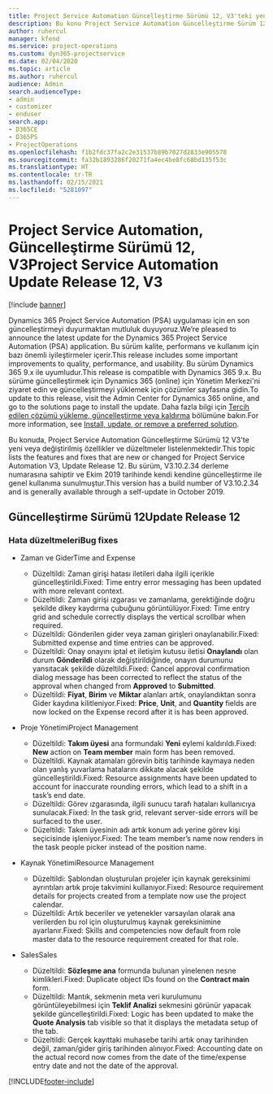 ```yaml
---
title: Project Service Automation Güncelleştirme Sürümü 12, V3'teki yenilikler veya değişiklikler
description: Bu konu Project Service Automation Güncelleştirme Sürüm 12, V3'teki yenilikler hakkında bilgi sağlar.
author: ruhercul
manager: kfend
ms.service: project-operations
ms.custom: dyn365-projectservice
ms.date: 02/04/2020
ms.topic: article
ms.author: ruhercul
audience: Admin
search.audienceType:
- admin
- customizer
- enduser
search.app:
- D365CE
- D365PS
- ProjectOperations
ms.openlocfilehash: f1b2fdc37fa2c2e31537b89b7027d2833e905578
ms.sourcegitcommit: fa32b1893286f20271fa4ec4be8fc68bd135f53c
ms.translationtype: HT
ms.contentlocale: tr-TR
ms.lasthandoff: 02/15/2021
ms.locfileid: "5281097"
---
```

# <a name="project-service-automation-update-release-12-v3"></a><span data-ttu-id="0be82-103">Project Service Automation, Güncelleştirme Sürümü 12, V3</span><span class="sxs-lookup"><span data-stu-id="0be82-103">Project Service Automation Update Release 12, V3</span></span>

[!include [banner](../includes/psa-now-project-operations.md)]

<span data-ttu-id="0be82-104">Dynamics 365 Project Service Automation (PSA) uygulaması için en son güncelleştirmeyi duyurmaktan mutluluk duyuyoruz.</span><span class="sxs-lookup"><span data-stu-id="0be82-104">We’re pleased to announce the latest update for the Dynamics 365 Project Service Automation (PSA) application.</span></span> <span data-ttu-id="0be82-105">Bu sürüm kalite, performans ve kullanım için bazı önemli iyileştirmeler içerir.</span><span class="sxs-lookup"><span data-stu-id="0be82-105">This release includes some important improvements to quality, performance, and usability.</span></span> <span data-ttu-id="0be82-106">Bu sürüm Dynamics 365 9.x ile uyumludur.</span><span class="sxs-lookup"><span data-stu-id="0be82-106">This release is compatible with Dynamics 365 9.x.</span></span> <span data-ttu-id="0be82-107">Bu sürüme güncelleştirmek için Dynamics 365 (online) için Yönetim Merkezi'ni ziyaret edin ve güncelleştirmeyi yüklemek için çözümler sayfasına gidin.</span><span class="sxs-lookup"><span data-stu-id="0be82-107">To update to this release, visit the Admin Center for Dynamics 365 online, and go to the solutions page to install the update.</span></span> <span data-ttu-id="0be82-108">Daha fazla bilgi için [Tercih edilen çözümü yükleme, güncelleştirme veya kaldırma](https://docs.microsoft.com/power-platform/admin/install-remove-preferred-solution) bölümüne bakın.</span><span class="sxs-lookup"><span data-stu-id="0be82-108">For more information, see [Install, update, or remove a preferred solution](https://docs.microsoft.com/power-platform/admin/install-remove-preferred-solution).</span></span>

<span data-ttu-id="0be82-109">Bu konuda, Project Service Automation Güncelleştirme Sürümü 12 V3'te yeni veya değiştirilmiş özellikler ve düzeltmeler listelenmektedir.</span><span class="sxs-lookup"><span data-stu-id="0be82-109">This topic lists the features and fixes that are new or changed for Project Service Automation V3, Update Release 12.</span></span> <span data-ttu-id="0be82-110">Bu sürüm, V3.10.2.34 derleme numarasına sahiptir ve Ekim 2019 tarihinde kendi kendine güncelleştirme ile genel kullanıma sunulmuştur.</span><span class="sxs-lookup"><span data-stu-id="0be82-110">This version has a build number of V3.10.2.34 and is generally available through a self-update in October 2019.</span></span>

## <a name="update-release-12"></a><span data-ttu-id="0be82-111">Güncelleştirme Sürümü 12</span><span class="sxs-lookup"><span data-stu-id="0be82-111">Update Release 12</span></span>

### <a name="bug-fixes"></a><span data-ttu-id="0be82-112">Hata düzeltmeleri</span><span class="sxs-lookup"><span data-stu-id="0be82-112">Bug fixes</span></span>

- <span data-ttu-id="0be82-113">Zaman ve Gider</span><span class="sxs-lookup"><span data-stu-id="0be82-113">Time and Expense</span></span>

    - <span data-ttu-id="0be82-114">Düzeltildi: Zaman girişi hatası iletileri daha ilgili içerikle güncelleştirildi.</span><span class="sxs-lookup"><span data-stu-id="0be82-114">Fixed: Time entry error messaging has been updated with more relevant context.</span></span>
    - <span data-ttu-id="0be82-115">Düzeltildi: Zaman girişi ızgarası ve zamanlama, gerektiğinde doğru şekilde dikey kaydırma çubuğunu görüntülüyor.</span><span class="sxs-lookup"><span data-stu-id="0be82-115">Fixed: Time entry grid and schedule correctly displays the vertical scrollbar when required.</span></span>
    - <span data-ttu-id="0be82-116">Düzeltildi: Gönderilen gider veya zaman girişleri onaylanabilir.</span><span class="sxs-lookup"><span data-stu-id="0be82-116">Fixed: Submitted expense and time entries can be approved.</span></span>
    - <span data-ttu-id="0be82-117">Düzeltildi: Onay onayını iptal et iletişim kutusu iletisi **Onaylandı** olan durum **Gönderildi** olarak değiştirildiğinde, onayın durumunu yansıtacak şekilde düzeltildi.</span><span class="sxs-lookup"><span data-stu-id="0be82-117">Fixed: Cancel approval confirmation dialog message has been corrected to reflect the status of the approval when changed from **Approved** to **Submitted**.</span></span>
    - <span data-ttu-id="0be82-118">Düzeltildi: **Fiyat**, **Birim** ve **Miktar** alanları artık, onaylandıktan sonra Gider kaydına kilitleniyor.</span><span class="sxs-lookup"><span data-stu-id="0be82-118">Fixed: **Price**, **Unit**, and **Quantity** fields are now locked on the Expense record after it is has been approved.</span></span>

- <span data-ttu-id="0be82-119">Proje Yönetimi</span><span class="sxs-lookup"><span data-stu-id="0be82-119">Project Management</span></span>

    - <span data-ttu-id="0be82-120">Düzeltildi: **Takım üyesi** ana formundaki **Yeni** eylemi kaldırıldı.</span><span class="sxs-lookup"><span data-stu-id="0be82-120">Fixed: **New** action on **Team member** main form has been removed.</span></span>
    - <span data-ttu-id="0be82-121">Düzeltildi. Kaynak atamaları görevin bitiş tarihinde kaymaya neden olan yanlış yuvarlama hatalarını dikkate alacak şekilde güncelleştirildi.</span><span class="sxs-lookup"><span data-stu-id="0be82-121">Fixed: Resource assignments have been updated to account for inaccurate rounding errors, which lead to a shift in a task’s end date.</span></span>
    - <span data-ttu-id="0be82-122">Düzeltildi: Görev ızgarasında, ilgili sunucu tarafı hataları kullanıcıya sunulacak.</span><span class="sxs-lookup"><span data-stu-id="0be82-122">Fixed: In the task grid, relevant server-side errors will be surfaced to the user.</span></span>
    - <span data-ttu-id="0be82-123">Düzeltildi: Takım üyesinin adı artık konum adı yerine görev kişi seçicisinde işleniyor.</span><span class="sxs-lookup"><span data-stu-id="0be82-123">Fixed: The team member’s name now renders in the task people picker instead of the position name.</span></span>

- <span data-ttu-id="0be82-124">Kaynak Yönetimi</span><span class="sxs-lookup"><span data-stu-id="0be82-124">Resource Management</span></span>

    - <span data-ttu-id="0be82-125">Düzeltildi: Şablondan oluşturulan projeler için kaynak gereksinimi ayrıntıları artık proje takvimini kullanıyor.</span><span class="sxs-lookup"><span data-stu-id="0be82-125">Fixed: Resource requirement details for projects created from a template now use the project calendar.</span></span>
    - <span data-ttu-id="0be82-126">Düzeltildi: Artık beceriler ve yetenekler varsayılan olarak ana verilerden bu rol için oluşturulmuş kaynak gereksinimine ayarlanır.</span><span class="sxs-lookup"><span data-stu-id="0be82-126">Fixed: Skills and competencies now default from role master data to the resource requirement created for that role.</span></span>

- <span data-ttu-id="0be82-127">Sales</span><span class="sxs-lookup"><span data-stu-id="0be82-127">Sales</span></span>

    - <span data-ttu-id="0be82-128">Düzeltildi: **Sözleşme ana** formunda bulunan yinelenen nesne kimlikleri.</span><span class="sxs-lookup"><span data-stu-id="0be82-128">Fixed: Duplicate object IDs found on the **Contract main** form.</span></span>
    - <span data-ttu-id="0be82-129">Düzeltildi: Mantık, sekmenin meta veri kurulumunu görüntüleyebilmesi için **Teklif Analizi** sekmesini görünür yapacak şekilde güncelleştirildi.</span><span class="sxs-lookup"><span data-stu-id="0be82-129">Fixed: Logic has been updated to make the **Quote Analysis** tab visible so that it displays the metadata setup of the tab.</span></span>
    - <span data-ttu-id="0be82-130">Düzeltildi: Gerçek kayıttaki muhasebe tarihi artık onay tarihinden değil, zaman/gider giriş tarihinden alınıyor.</span><span class="sxs-lookup"><span data-stu-id="0be82-130">Fixed: Accounting date on the actual record now comes from the date of the time/expense entry date and not the date of the approval.</span></span>


[!INCLUDE[footer-include](../includes/footer-banner.md)]